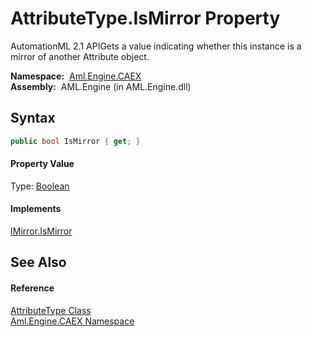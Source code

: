 AttributeType.IsMirror Property
===============================
AutomationML 2.1 APIGets a value indicating whether this instance is a mirror of another Attribute object.

  **Namespace:**  [Aml.Engine.CAEX][1]  
  **Assembly:**  AML.Engine (in AML.Engine.dll)

Syntax
------

```csharp
public bool IsMirror { get; }
```

#### Property Value
Type: [Boolean][2]
#### Implements
[IMirror.IsMirror][3]  


See Also
--------

#### Reference
[AttributeType Class][4]  
[Aml.Engine.CAEX Namespace][1]  

[1]: ../README.md
[2]: https://docs.microsoft.com/dotnet/api/system.boolean
[3]: ../IMirror/IsMirror.md
[4]: README.md
[5]: https://www.automationml.org
[6]: ../../icons/logoShade.png